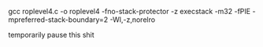 gcc roplevel4.c -o roplevel4 -fno-stack-protector -z execstack -m32 -fPIE -mpreferred-stack-boundary=2 -Wl,-z,norelro

temporarily pause this shit